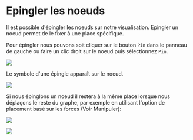 # Epingler les noeuds

Il est possible d'épingler les noeuds sur notre visualisation. Epingler un noeud permet de le fixer à une place spécifique.

Pour épingler nous pouvons soit cliquer sur le bouton ```Pin``` dans le panneau de gauche ou faire un clic droit sur le noeud puis sélectionnez ```Pin```.

![](https://github.com/Linkurious/linkurious-enterprise-manual/raw/master/en/manage/to_pin.png)

Le symbole d'une épingle apparaît sur le noeud. 

![](https://github.com/Linkurious/linkurious-enterprise-manual/raw/master/en/manage/Pinned.png)

Si nous épinglons un noeud il restera à la même place lorsque nous déplaçons le reste du graphe, par exemple en utilisant l'option de placement basé sur les forces (Voir Manipuler):


![](https://github.com/Linkurious/linkurious-enterprise-manual/raw/master/en/manage/LayutPin.png)

![](https://github.com/Linkurious/linkurious-enterprise-manual/raw/master/en/manage/LayoutPin2.png)

